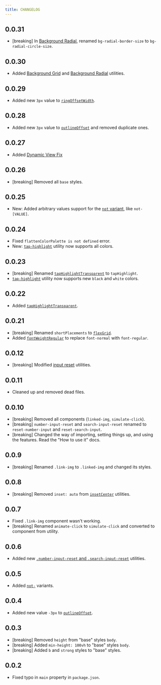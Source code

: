 ```yaml
---
title: CHANGELOG
---
```


## 0.0.31

- [breaking] In [Background Radial](/docs/tailwindcss-addons/bg-radial), renamed `bg-radial-border-size` to `bg-radial-circle-size`.

## 0.0.30

- Added [Background Grid](/docs/tailwindcss-addons/bg-grid) and [Background Radial](/docs/tailwindcss-addons/bg-radial) utilities.

## 0.0.29

- Added new `3px` value to [`ringOffsetWidth`](/docs/tailwindcss-addons/presets).

## 0.0.28

- Added new `3px` value to [`outlineOffset`](/docs/tailwindcss-addons/presets) and removed duplicate ones.

## 0.0.27

- Added [Dynamic View Fix](/docs/tailwindcss-addons/dynamic-view-fix)

## 0.0.26

- [breaking] Removed all `base` styles.

## 0.0.25

- New: Added arbitrary values support for the [`not` variant](/docs/tailwindcss-addons/not-variants), like `not-[VALUE]`.

## 0.0.24

- Fixed `flattenColorPalette is not defined` error.
- New: [`tap-highlight`](/docs/tailwindcss-addons/tap-highlight) utility now supports all colors.

## 0.0.23

- [breaking] Renamed [`tapHighlightTransparent`](/docs/tailwindcss-addons/tap-highlight) to `tapHighlight`.
- [`tap-highlight`](/docs/tailwindcss-addons/tap-highlight) utility now supports new `black` and `white` colors.

## 0.0.22

- Added [`tapHighlightTransparent`](/docs/tailwindcss-addons/tap-highlight).

## 0.0.21

- [breaking] Renamed `shortPlacements` to [`flexGrid`](/docs/tailwindcss-addons/flex-grid).
- Added [`fontWeightRegular`](/docs/tailwindcss-addons/font-weight-regular) to replace `font-normal` with `font-regular`.

## 0.0.12

- [breaking] Modified [input reset](/docs/tailwindcss-addons/input-resets) utilities.

## 0.0.11

- Cleaned up and removed dead files.

## 0.0.10

- [breaking] Removed all components (`linked-img`, `simulate-click`).
- [breaking] `number-input-reset` and `search-input-reset` renamed to `reset-number-input` and `reset-search-input`.
- [breaking] Changed the way of importing, setting things up, and using the features. Read the "How to use it" docs.

## 0.0.9

- [breaking] Renamed `.link-img` to `.linked-img` and changed its styles.

## 0.0.8

- [breaking] Removed `inset: auto` from [`insetCenter`](/docs/tailwindcss-addons/inset) utilities.

## 0.0.7

- Fixed `.link-img` component wasn't working.
- [breaking] Renamed `animate-click` to `simulate-click` and converted to component from utility.

## 0.0.6

- Added new [`.number-input-reset` and `.search-input-reset`](/docs/tailwindcss-addons/input-resets) utilities.

## 0.0.5

- Added [`not-`](/docs/tailwindcss-addons/not-variants) variants.

## 0.0.4

- Added new value `-3px` to [`outlineOffset`](/docs/tailwindcss-addons/presets).

## 0.0.3

- [breaking] Removed `height` from "base" styles `body`.
- [breaking] Added `min-height: 100vh` to "base" styles `body`.
- [breaking] Added `b` and `strong` styles to "base" styles.

## 0.0.2

- Fixed typo in `main` property in `package.json`.

